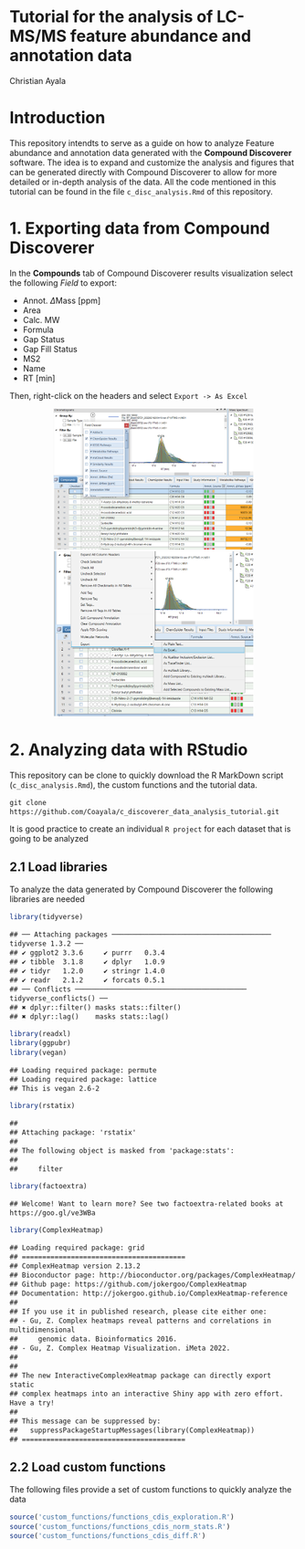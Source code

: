 Tutorial for the analysis of LC-MS/MS feature abundance and annotation
data
================
Christian Ayala

# Introduction

This repository intendts to serve as a guide on how to analyze Feature
abundance and annotation data generated with the **Compound Discoverer**
software. The idea is to expand and customize the analysis and figures
that can be generated directly with Compound Discoverer to allow for
more detailed or in-depth analysis of the data. All the code mentioned
in this tutorial can be found in the file `c_disc_analysis.Rmd` of this
repository.

# 1. Exporting data from Compound Discoverer

In the **Compounds** tab of Compound Discoverer results visualization
select the following *Field* to export:

-   Annot. $\Delta$Mass \[ppm\]
-   Area
-   Calc. MW
-   Formula
-   Gap Status
-   Gap Fill Status
-   MS2
-   Name
-   RT \[min\]

Then, right-click on the headers and select `Export -> As Excel`

<p align="center">
<img src="pics/c_discoverer_fields.png" width="350" title="Selecting Fields in Compound Discoverer">
<img src="pics/c_discoverer_export_excel.png" width="350" title="Export as an Excel File">
</p>

# 2. Analyzing data with RStudio

This repository can be clone to quickly download the R MarkDown script
(`c_disc_analysis.Rmd`), the custom functions and the tutorial data.

    git clone https://github.com/Coayala/c_discoverer_data_analysis_tutorial.git

It is good practice to create an individual `R project` for each dataset
that is going to be analyzed

## 2.1 Load libraries

To analyze the data generated by Compound Discoverer the following
libraries are needed

``` r
library(tidyverse)
```

    ## ── Attaching packages ─────────────────────────────────────── tidyverse 1.3.2 ──
    ## ✔ ggplot2 3.3.6     ✔ purrr   0.3.4
    ## ✔ tibble  3.1.8     ✔ dplyr   1.0.9
    ## ✔ tidyr   1.2.0     ✔ stringr 1.4.0
    ## ✔ readr   2.1.2     ✔ forcats 0.5.1
    ## ── Conflicts ────────────────────────────────────────── tidyverse_conflicts() ──
    ## ✖ dplyr::filter() masks stats::filter()
    ## ✖ dplyr::lag()    masks stats::lag()

``` r
library(readxl)
library(ggpubr)
library(vegan)
```

    ## Loading required package: permute
    ## Loading required package: lattice
    ## This is vegan 2.6-2

``` r
library(rstatix)
```

    ## 
    ## Attaching package: 'rstatix'
    ## 
    ## The following object is masked from 'package:stats':
    ## 
    ##     filter

``` r
library(factoextra)
```

    ## Welcome! Want to learn more? See two factoextra-related books at https://goo.gl/ve3WBa

``` r
library(ComplexHeatmap)
```

    ## Loading required package: grid
    ## ========================================
    ## ComplexHeatmap version 2.13.2
    ## Bioconductor page: http://bioconductor.org/packages/ComplexHeatmap/
    ## Github page: https://github.com/jokergoo/ComplexHeatmap
    ## Documentation: http://jokergoo.github.io/ComplexHeatmap-reference
    ## 
    ## If you use it in published research, please cite either one:
    ## - Gu, Z. Complex heatmaps reveal patterns and correlations in multidimensional 
    ##     genomic data. Bioinformatics 2016.
    ## - Gu, Z. Complex Heatmap Visualization. iMeta 2022.
    ## 
    ## 
    ## The new InteractiveComplexHeatmap package can directly export static 
    ## complex heatmaps into an interactive Shiny app with zero effort. Have a try!
    ## 
    ## This message can be suppressed by:
    ##   suppressPackageStartupMessages(library(ComplexHeatmap))
    ## ========================================

## 2.2 Load custom functions

The following files provide a set of custom functions to quickly analyze
the data

``` r
source('custom_functions/functions_cdis_exploration.R')
source('custom_functions/functions_cdis_norm_stats.R')
source('custom_functions/functions_cdis_diff.R')
```
